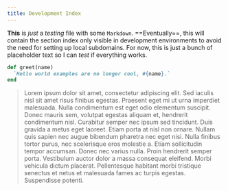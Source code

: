 ```yaml
---
title: Development Index
---
```


**This** is *just* a _testing_ file with some `Markdown`. ==Eventually==, this will contain the section index only visible in development environments to avoid the need for setting up local subdomains. For now, this is just a bunch of placeholder text so I can *test* if everything works.

```ruby
def greet(name)
  `Hello world examples are no longer cool, #{name}.`
end
```

> Lorem ipsum dolor sit amet, consectetur adipiscing elit. Sed iaculis nisl sit amet risus finibus egestas. Praesent eget mi ut urna imperdiet malesuada. Nulla condimentum est eget odio elementum suscipit. Donec mauris sem, volutpat egestas aliquam et, hendrerit condimentum nisl. Curabitur semper nec ipsum sed tincidunt. Duis gravida a metus eget laoreet. Etiam porta at nisl non ornare. Nullam quis sapien nec augue bibendum pharetra nec eget nisi. Nulla finibus tortor purus, nec scelerisque eros molestie a. Etiam sollicitudin tempor accumsan. Donec nec varius nulla. Proin hendrerit semper porta. Vestibulum auctor dolor a massa consequat eleifend. Morbi vehicula dictum placerat. Pellentesque habitant morbi tristique senectus et netus et malesuada fames ac turpis egestas. Suspendisse potenti.
